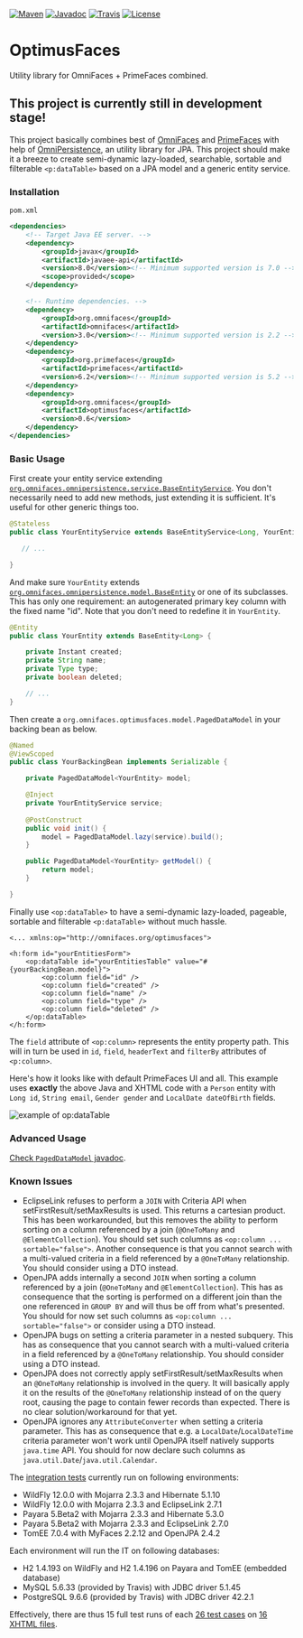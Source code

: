 [![Maven](https://img.shields.io/maven-metadata/v/http/central.maven.org/maven2/org/omnifaces/optimusfaces/maven-metadata.xml.svg)](http://central.maven.org/maven2/org/omnifaces/optimusfaces/)
[![Javadoc](http://javadoc.io/badge/org.omnifaces/optimusfaces.svg)](http://javadoc.io/doc/org.omnifaces/optimusfaces) 
[![Travis](https://travis-ci.org/omnifaces/optimusfaces.svg?branch=develop)](https://travis-ci.org/omnifaces/optimusfaces)
[![License](http://img.shields.io/:license-apache-blue.svg)](http://www.apache.org/licenses/LICENSE-2.0.html)

# OptimusFaces

Utility library for OmniFaces + PrimeFaces combined.


## This project is currently still in development stage!

This project basically combines best of [OmniFaces](http://omnifaces.org/) and [PrimeFaces](http://www.primefaces.org/) with help of [OmniPersistence](https://github.com/omnifaces/omnipersistence), an utility library for JPA. This project should make it a breeze to create semi-dynamic lazy-loaded, searchable, sortable and filterable `<p:dataTable>` based on a JPA model and a generic entity service.


### Installation

`pom.xml`

```XML
<dependencies>
    <!-- Target Java EE server. -->
    <dependency>
        <groupId>javax</groupId>
        <artifactId>javaee-api</artifactId>
        <version>8.0</version><!-- Minimum supported version is 7.0 -->
        <scope>provided</scope>
    </dependency>

    <!-- Runtime dependencies. -->
    <dependency>
        <groupId>org.omnifaces</groupId>
        <artifactId>omnifaces</artifactId>
        <version>3.0</version><!-- Minimum supported version is 2.2 -->
    </dependency>
    <dependency>
        <groupId>org.primefaces</groupId>
        <artifactId>primefaces</artifactId>
        <version>6.2</version><!-- Minimum supported version is 5.2 -->
    </dependency>
    <dependency>
        <groupId>org.omnifaces</groupId>
        <artifactId>optimusfaces</artifactId>
        <version>0.6</version>
    </dependency>
</dependencies>
```

### Basic Usage

First create your entity service extending [`org.omnifaces.omnipersistence.service.BaseEntityService`](https://static.javadoc.io/org.omnifaces/omnipersistence/0.5/org/omnifaces/persistence/service/BaseEntityService.html). You don't necessarily need to add new methods, just extending it is sufficient. It's useful for other generic things too.

```Java
@Stateless
public class YourEntityService extends BaseEntityService<Long, YourEntity> {

   // ...

}
```

And make sure `YourEntity` extends [`org.omnifaces.omnipersistence.model.BaseEntity`](https://static.javadoc.io/org.omnifaces/omnipersistence/0.5/org/omnifaces/persistence/model/BaseEntity.html) or one of its subclasses. This has only one requirement: an autogenerated primary key column with the fixed name "id". Note that you don't need to redefine it in `YourEntity`.

```Java
@Entity
public class YourEntity extends BaseEntity<Long> {

    private Instant created;
    private String name;
    private Type type;
    private boolean deleted;

    // ...
}
```

Then create a `org.omnifaces.optimusfaces.model.PagedDataModel` in your backing bean as below.

```Java
@Named
@ViewScoped
public class YourBackingBean implements Serializable {

    private PagedDataModel<YourEntity> model;

    @Inject
    private YourEntityService service;
    
    @PostConstruct
    public void init() {
        model = PagedDataModel.lazy(service).build();
    }

    public PagedDataModel<YourEntity> getModel() {
        return model;
    }

}
```

Finally use `<op:dataTable>` to have a semi-dynamic lazy-loaded, pageable, sortable and filterable 
`<p:dataTable>` without much hassle.

```XHTML
<... xmlns:op="http://omnifaces.org/optimusfaces">

<h:form id="yourEntitiesForm">
    <op:dataTable id="yourEntitiesTable" value="#{yourBackingBean.model}">
        <op:column field="id" />
        <op:column field="created" />
        <op:column field="name" />
        <op:column field="type" />
        <op:column field="deleted" />
    </op:dataTable>
</h:form>
```

The `field` attribute of `<op:column>` represents the entity property path. This will
in turn be used in `id`, `field`, `headerText` and `filterBy` attributes
of `<p:column>`.

Here's how it looks like with default PrimeFaces UI and all. This example uses **exactly** the above Java and XHTML code with a `Person` entity with `Long id`, `String email`, `Gender gender` and `LocalDate dateOfBirth` fields.

![example of op:dataTable](https://i.imgur.com/VJyNKMH.png)


### Advanced Usage

[Check `PagedDataModel` javadoc](http://static.javadoc.io/org.omnifaces/optimusfaces/0.6/org/omnifaces/optimusfaces/model/PagedDataModel.html).


### Known Issues

- EclipseLink refuses to perform a `JOIN` with Criteria API when setFirstResult/setMaxResults is used. This returns a cartesian product. This has been workarounded, but this removes the ability to perform sorting on a column referenced by a join (`@OneToMany` and `@ElementCollection`). You should set such columns as `<op:column ... sortable="false">`. Another consequence is that you cannot search with a multi-valued criteria in a field referenced by a `@OneToMany` relationship. You should consider using a DTO instead.
- OpenJPA adds internally a second `JOIN` when sorting a column referenced by a join (`@OneToMany` and `@ElementCollection`). This has as consequence that the sorting is performed on a different join than the one referenced in `GROUP BY` and will thus be off from what's presented. You should for now set such columns as `<op:column ... sortable="false">` or consider using a DTO instead.
- OpenJPA bugs on setting a criteria parameter in a nested subquery. This has as consequence that you cannot search with a multi-valued criteria in a field referenced by a `@OneToMany` relationship. You should consider using a DTO instead.
- OpenJPA does not correctly apply setFirstResult/setMaxResults when an `@OneToMany` relationship is involved in the query. It will basically apply it on the results of the `@OneToMany` relationship instead of on the query root, causing the page to contain fewer records than expected. There is no clear solution/workaround for that yet.
- OpenJPA ignores any `AttributeConverter` when setting a criteria parameter. This has as consequence that e.g. a `LocalDate`/`LocalDateTime` criteria parameter won't work until OpenJPA itself natively supports `java.time` API. You should for now declare such columns as `java.util.Date`/`java.util.Calendar`.

The [integration tests](https://github.com/omnifaces/optimusfaces/tree/develop/src/test/java/org/omnifaces/optimusfaces/test) currently run on following environments:
- WildFly 12.0.0 with Mojarra 2.3.3 and Hibernate 5.1.10
- WildFly 12.0.0 with Mojarra 2.3.3 and EclipseLink 2.7.1
- Payara 5.Beta2 with Mojarra 2.3.3 and Hibernate 5.3.0
- Payara 5.Beta2 with Mojarra 2.3.3 and EclipseLink 2.7.0
- TomEE 7.0.4 with MyFaces 2.2.12 and OpenJPA 2.4.2

Each environment will run the IT on following databases:
- H2 1.4.193 on WildFly and H2 1.4.196 on Payara and TomEE (embedded database)
- MySQL 5.6.33 (provided by Travis) with JDBC driver 5.1.45
- PostgreSQL 9.6.6 (provided by Travis) with JDBC driver 42.2.1

Effectively, there are thus 15 full test runs of each [26 test cases](https://github.com/omnifaces/optimusfaces/blob/develop/src/test/java/org/omnifaces/optimusfaces/test/OptimusFacesIT.java#L412) on [16 XHTML files](https://github.com/omnifaces/optimusfaces/tree/develop/src/test/resources/org.omnifaces.optimusfaces.test).
